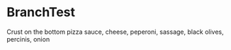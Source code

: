 # BranchTest















Crust on the bottom pizza sauce, cheese, peperoni, sassage, black olives, percinis, onion